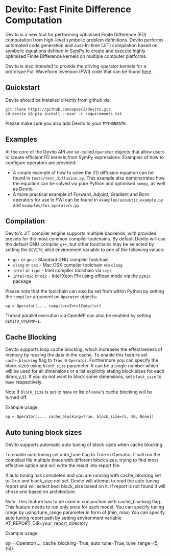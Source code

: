 # Devito: Fast Finite Difference Computation

Devito is a new tool for performing optimised Finite Difference (FD)
computation from high-level symbolic problem definitions. Devito
performs automated code generation and Just-In-time (JIT) compilation
based on symbolic equations defined in
[SymPy](http://www.sympy.org/en/index.html) to create and execute
highly optimised Finite Difference kernels on multiple computer
platforms.

Devito is also intended to provide the driving operator kernels for a
prototype Full Waveform Inversion (FWI) code that can be found
[here](https://github.com/opesci/inversion).

## Quickstart

Devito should be installed directly from github via:
```
git clone https://github.com/opesci/devito.git
cd devito && pip install --user -r requirements.txt
```
Please make sure you also add Devito to your `PYTHONPATH`.

## Examples

At the core of the Devito API are so-called `Operator` objects that
allow users to create efficient FD kernels from SymPy expressions.
Examples of how to configure operators are provided:

* A simple example of how to solve the 2D diffusion equation can be
  found in `tests/test_diffusion.py`. This example also demonstrates
  how the equation can be solved via pure Python and optimised
  `numpy`, as well as Devito.
* A more practical example of Forward, Adjoint, Gradient and Born
  operators for use in FWI can be found in
  `examples/acoustic_example.py` and `examples/fwi_operators.py`.

## Compilation

Devito's JIT compiler engine supports multiple backends, with provided
presets for the most common compiler toolchains. By default Devito
will use the default GNU compiler `g++`, but other toolchains may be
selected by setting the `DEVITO_ARCH` environment variable to one of
the following values:
 * `gcc` or `gnu` - Standard GNU compiler toolchain
 * `clang` or `osx` - Mac OSX compiler toolchain via `clang`
 * `intel` or `icpc` - Intel compiler toolchain via `icpc`
 * `intel-mic` or `mic` - Intel Xeon Phi using offload mode via the
   `pymic` package

Please note that the toolchain can also be set from within Python
by setting the `compiler` argument on `Operator` objects:
```
op = Operator(..., compiler=IntelCompiler)
```

Thread parallel execution via OpenMP can also be enabled by setting
`DEVITO_OPENMP=1`.

## Cache Blocking

Devito supports loop cache blocking, which increases the effectiveness
of memory by reusing the data in the cache. To enable this feature
set `cache_blocking` flag to `True` in `Operator`. Furthermore you can
specify the block sizes using `block_size` parameter. It can be a single
number which will be used for all dimensions or a list explicitly stating
block sizes for each dim(x,y,z). If you do not want to block some dimensions, 
set `block_size` to `None` respectively.

Note
 If `block_size` is set to `None` or list of `None`'s
 cache blocking will be turned off.
 
Example usage:
```
op = Operator(..., cache_blocking=True, block_size=[5, 10, None])
```
 
## Auto tuning block sizes

Devito supports automatic auto tuning of block sizes when cache blocking.

To enable auto tuning set auto_tune flag to True in Operator. It will run the compiled file multiple times with different block sizes, trying to find most effective option and will write the result into report file.

If auto tuning has completed and you are running with cache_blocking set to True and block_size not set. Devito will attempt to read the auto tuning report and will select best block_size based on it. If report is not found it will chose one based on architecture.

Note: This feature has to be used in conjunction with cache_blocking flag. This feature needs to run only once for each model. You can specify tuning range by using tune_range parameter in form of (min, max) You can specify auto tuning report path by setting environment variable AT_REPORT_DIR=your_report_directory

Example usage:

op = Operator(..., cache_blocking=True, auto_tune=True, tune_range=(5, 15))
